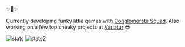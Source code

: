 ✨🌲✨

Currently developing funky little games with [Conglomerate Squad](https://github.com/Conglomerate-Squad). Also working on a few top sneaky projects at [Variatur](https://github.com/Variatur) 😎


  ![stats](https://github-readme-stats.vercel.app/api?username=OttoPattemore&theme=dark&show_icons=true&hide_border=true&count_private=true)
  ![stats2](  https://github-readme-stats.vercel.app/api/top-langs/?username=OttoPattemore&theme=dark&show_icons=true&hide_border=true&layout=compact)

  
